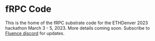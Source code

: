 # fRPC Code

This is the home of the fRPC substrate code for the ETHDenver 2023 hackathon March 3 - 5, 2023. 
More details coming soon. Subscribe to [Fluence discord](https://fluence.chat) for updates.
